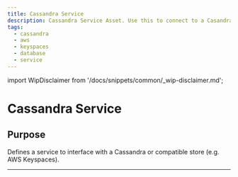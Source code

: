 ```yaml
---
title: Cassandra Service
description: Cassandra Service Asset. Use this to connect to a Casandra or AWS Keyspaces database.
tags:
  - cassandra
  - aws
  - keyspaces
  - database
  - service
---
```


import WipDisclaimer from '/docs/snippets/common/_wip-disclaimer.md';

# Cassandra Service

## Purpose

Defines a service to interface with a Cassandra or compatible store (e.g. AWS Keyspaces).



---

<WipDisclaimer></WipDisclaimer>
